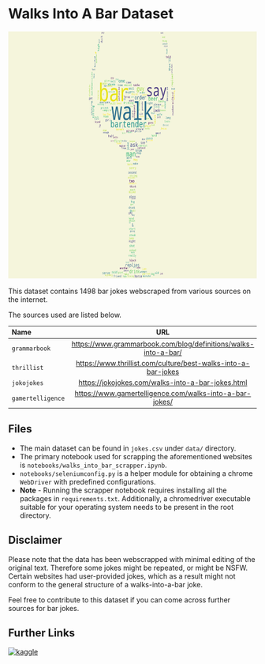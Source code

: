 # Walks Into A Bar Dataset


<img src='./data/thumbnail.png' alt='kaggle' height='500' width='800'>

This dataset contains 1498 bar jokes webscraped from various sources on the internet.

The sources used are listed below.

|   **Name**    | **URL** |
|:--------------|:-------:|
| `grammarbook`     | https://www.grammarbook.com/blog/definitions/walks-into-a-bar/ |
| `thrillist`       | https://www.thrillist.com/culture/best-walks-into-a-bar-jokes  |
| `jokojokes`       | https://jokojokes.com/walks-into-a-bar-jokes.html              |
| `gamertelligence` | https://www.gamertelligence.com/walks-into-a-bar-jokes/        |


## Files


* The main dataset can be found in `jokes.csv` under `data/` directory.
* The primary notebook used for scrapping the aforementioned websites is `notebooks/walks_into_bar_scrapper.ipynb`.
* `notebooks/seleniumconfig.py` is a helper module for obtaining a chrome `WebDriver` with predefined configurations.
* **Note** - Running the scrapper notebook requires installing all the packages in `requirements.txt`. Additionally, a chromedriver executable suitable for your operating system needs to be present in the root directory.


## Disclaimer

Please note that the data has been webscrapped with minimal editing of the original text.
Therefore some jokes might be repeated, or might be NSFW. Certain websites had user-provided jokes, which as a result might not conform to the general structure of a walks-into-a-bar joke.

Feel free to contribute to this dataset if you can come across further sources for bar jokes.


## Further Links

[<img src='https://www.kaggle.com/static/images/site-logo.svg' alt='kaggle' height='40'>](https://www.kaggle.com/datasets/shiladityabasu/walks-into-a-bar-dataset)